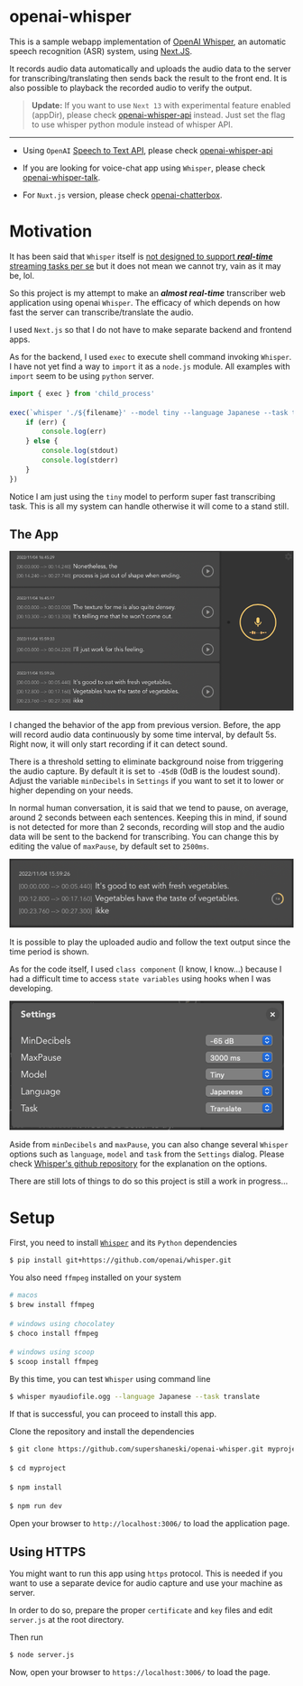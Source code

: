 openai-whisper
===========

This is a sample webapp implementation of [OpenAI Whisper](https://openai.com/blog/whisper/), an automatic speech recognition (ASR) system, using [Next.JS](https://nextjs.org/).

It records audio data automatically and uploads the audio data to the server for transcribing/translating then sends back the result to the front end.
It is also possible to playback the recorded audio to verify the output.

> **Update:** If you want to use `Next 13` with experimental feature enabled (appDir), please check [openai-whisper-api](https://github.com/supershaneski/openai-whisper-api/) instead. Just set the flag to use whisper python module instead of whisper API.

---

* Using `OpenAI` [Speech to Text API](https://platform.openai.com/docs/guides/speech-to-text), please check [openai-whisper-api](https://github.com/supershaneski/openai-whisper-api/)

* If you are looking for voice-chat app using `Whisper`, please check [openai-whisper-talk](https://github.com/supershaneski/openai-whisper-talk/).

* For `Nuxt.js` version, please check [openai-chatterbox](https://github.com/supershaneski/openai-chatterbox/).

# Motivation

It has been said that `Whisper` itself is [not designed to support ***real-time*** streaming tasks per se](https://github.com/openai/whisper/discussions/2) but it does not mean we cannot try, vain as it may be, lol.

So this project is my attempt to make an ***almost real-time*** transcriber web application using openai `Whisper`.
The efficacy of which depends on how fast the server can transcribe/translate the audio.

I used `Next.js` so that I do not have to make separate backend and frontend apps.

As for the backend, I used `exec` to execute shell command invoking `Whisper`.
I have not yet find a way to `import` it as a `node.js` module.
All examples with `import` seem to be using `python` server.

```javascript
import { exec } from 'child_process'

exec(`whisper './${filename}' --model tiny --language Japanese --task translate`, (err, stdout, stderr) => {
    if (err) {
        console.log(err)
    } else {
        console.log(stdout)
        console.log(stderr)
    }
})
```

Notice I am just using the `tiny` model to perform super fast transcribing task.
This is all my system can handle otherwise it will come to a stand still.

## The App

![App](./public/screenshot.png "App")

I changed the behavior of the app from previous version.
Before, the app will record audio data continuously by some time interval, by default 5s.
Right now, it will only start recording if it can detect sound.

There is a threshold setting to eliminate background noise from triggering the audio capture. 
By default it is set to `-45dB` (0dB is the loudest sound). 
Adjust the variable `minDecibels` in `Settings` if you want to set it to lower or higher depending on your needs.

In normal human conversation, it is said that we tend to pause, on average, around 2 seconds between each sentences. Keeping this in mind, if sound is not detected for more than 2 seconds, recording will stop and the audio data will be sent to the backend for transcribing.
You can change this by editing the value of `maxPause`, by default set to `2500ms`.

![Output](./public/screenshot3.png "Output")

It is possible to play the uploaded audio and follow the text output since the time period is shown.

As for the code itself, I used `class component` (I know, I know...) because I had a difficult time to access `state variables` using hooks when I was developing.

![Settings](./public/screenshot2.png "Settings")

Aside from `minDecibels` and `maxPause`, you can also change several `Whisper` options such as `language`, `model` and `task` from the `Settings` dialog. Please check [Whisper's github repository](https://github.com/openai/whisper) for the explanation on the options.

There are still lots of things to do so this project is still a work in progress...

# Setup

First, you need to install [`Whisper`](https://github.com/openai/whisper) and its `Python`      dependencies

```sh
$ pip install git+https://github.com/openai/whisper.git
```

You also need `ffmpeg` installed on your system

```sh
# macos
$ brew install ffmpeg

# windows using chocolatey
$ choco install ffmpeg

# windows using scoop
$ scoop install ffmpeg
```

By this time, you can test `Whisper` using command line

```sh
$ whisper myaudiofile.ogg --language Japanese --task translate
```

If that is successful, you can proceed to install this app.

Clone the repository and install the dependencies

```sh
$ git clone https://github.com/supershaneski/openai-whisper.git myproject

$ cd myproject

$ npm install

$ npm run dev
```

Open your browser to `http://localhost:3006/` to load the application page.

## Using HTTPS

You might want to run this app using `https` protocol.
This is needed if you want to use a separate device for audio capture and use your machine as server.

In order to do so, prepare the proper `certificate` and `key` files and edit `server.js` at the root directory.

Then run

```sh
$ node server.js
```

Now, open your browser to `https://localhost:3006/` to load the page.

